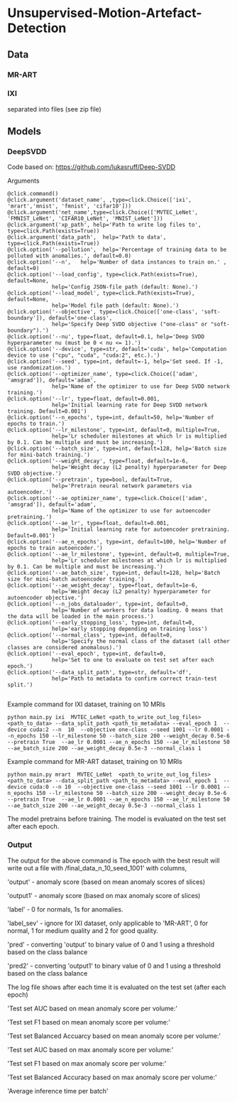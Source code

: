# Unsupervised-Motion-Artefact-Detection



## Data 

### MR-ART


### IXI
separated into files (see zip file)


## Models
### DeepSVDD

Code based on: https://github.com/lukasruff/Deep-SVDD

Arguments 
```
@click.command()
@click.argument('dataset_name', ,type=click.Choice(['ixi', 'mrart','mnist', 'fmnist', 'cifar10']))
@click.argument('net_name',type=click.Choice(['MVTEC_LeNet', 'FMNIST_LeNet', 'CIFAR10_LeNet', 'MNIST_LeNet']))
@click.argument('xp_path', help='Path to write log files to', type=click.Path(exists=True))
@click.argument('data_path',  help='Path to data', type=click.Path(exists=True))
@click.option('--pollution',  help='Percentage of training data to be polluted with anomalies.', default=0.0)
@click.option('--n',   help='Number of data instances to train on.' , default=0)
@click.option('--load_config', type=click.Path(exists=True), default=None,
              help='Config JSON-file path (default: None).')
@click.option('--load_model', type=click.Path(exists=True), default=None,
              help='Model file path (default: None).')
@click.option('--objective', type=click.Choice(['one-class', 'soft-boundary']), default='one-class',
              help='Specify Deep SVDD objective ("one-class" or "soft-boundary").')
@click.option('--nu', type=float, default=0.1, help='Deep SVDD hyperparameter nu (must be 0 < nu <= 1).')
@click.option('--device', type=str, default='cuda', help='Computation device to use ("cpu", "cuda", "cuda:2", etc.).')
@click.option('--seed', type=int, default=-1, help='Set seed. If -1, use randomization.')
@click.option('--optimizer_name', type=click.Choice(['adam', 'amsgrad']), default='adam',
              help='Name of the optimizer to use for Deep SVDD network training.')
@click.option('--lr', type=float, default=0.001,
              help='Initial learning rate for Deep SVDD network training. Default=0.001')
@click.option('--n_epochs', type=int, default=50, help='Number of epochs to train.')
@click.option('--lr_milestone', type=int, default=0, multiple=True,
              help='Lr scheduler milestones at which lr is multiplied by 0.1. Can be multiple and must be increasing.')
@click.option('--batch_size', type=int, default=128, help='Batch size for mini-batch training.')
@click.option('--weight_decay', type=float, default=1e-6,
              help='Weight decay (L2 penalty) hyperparameter for Deep SVDD objective.')
@click.option('--pretrain', type=bool, default=True,
              help='Pretrain neural network parameters via autoencoder.')
@click.option('--ae_optimizer_name', type=click.Choice(['adam', 'amsgrad']), default='adam',
              help='Name of the optimizer to use for autoencoder pretraining.')
@click.option('--ae_lr', type=float, default=0.001,
              help='Initial learning rate for autoencoder pretraining. Default=0.001')
@click.option('--ae_n_epochs', type=int, default=100, help='Number of epochs to train autoencoder.')
@click.option('--ae_lr_milestone', type=int, default=0, multiple=True,
              help='Lr scheduler milestones at which lr is multiplied by 0.1. Can be multiple and must be increasing.')
@click.option('--ae_batch_size', type=int, default=128, help='Batch size for mini-batch autoencoder training.')
@click.option('--ae_weight_decay', type=float, default=1e-6,
              help='Weight decay (L2 penalty) hyperparameter for autoencoder objective.')
@click.option('--n_jobs_dataloader', type=int, default=0,
              help='Number of workers for data loading. 0 means that the data will be loaded in the main process.')
@click.option('--early_stopping_loss', type=int, default=0,
              help='early stopping depending on training loss')
@click.option('--normal_class', type=int, default=0,
              help='Specify the normal class of the dataset (all other classes are considered anomalous).')
@click.option('--eval_epoch', type=int, default=0,
              help='Set to one to evaluate on test set after each epoch.')
@click.option('--data_split_path', type=str, default='df',
              help='Path to metadata to confirm correct train-test split.')
              
```




Example command for IXI dataset, training on 10 MRIs


```
python main.py ixi  MVTEC_LeNet <path_to_write_out_log_files> <path_to_data> --data_split_path <path_to_metadata> --eval_epoch 1  --device cuda:2 --n  10  --objective one-class --seed 1001 --lr 0.0001 --n_epochs 150 --lr_milestone 50 --batch_size 200 --weight_decay 0.5e-6 --pretrain True  --ae_lr 0.0001 --ae_n_epochs 150 --ae_lr_milestone 50 --ae_batch_size 200 --ae_weight_decay 0.5e-3 --normal_class 1
```

Example command for MR-ART dataset, training on 10 MRIs
```
python main.py mrart  MVTEC_LeNet  <path_to_write_out_log_files> <path_to_data> --data_split_path <path_to_metadata> --eval_epoch 1  --device cuda:0 --n 10  --objective one-class --seed 1001 --lr 0.0001 --n_epochs 150 --lr_milestone 50 --batch_size 200 --weight_decay 0.5e-6 --pretrain True  --ae_lr 0.0001 --ae_n_epochs 150 --ae_lr_milestone 50 --ae_batch_size 200 --ae_weight_decay 0.5e-3 --normal_class 1
```

The model pretrains before training. The model is evaluated on the test set after each epoch. 

### Output

The output for the above command is 
The epoch with the best result will write out a file with /final_data_n_10_seed_1001' with columns, 

'output' - anomaly score (based on mean anomaly scores of slices) 

'output1' - anomaly score (based on max anomaly score of slices)

'label' - 0 for normals, 1s for anomalies. 

'label_sev' - ignore for IXI dataset, only applicable to 'MR-ART', 0 for normal, 1 for medium quality and 2 for good quality.

'pred' - converting 'output' to binary value of 0 and 1 using a threshold based on the class balance

'pred2' - converting 'output1' to binary value of 0 and 1 using a threshold based on the class balance

The log file shows after each time it is evaluated on the test set (after each epoch)

'Test set AUC based on mean anomaly score per volume:'

'Test set F1 based on mean anomaly score per volume:'

'Test set Balanced Accuarcy based on mean anomaly score per volume:'

'Test set AUC based on max anomaly score per volume:'

'Test set F1 based on max anomaly score per volume:'

'Test set Balanced Accuracy based on max anomaly score per volume:'

'Average inference time per batch'

     
